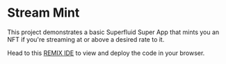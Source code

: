 # Stream Mint

This project demonstrates a basic Superfluid Super App that mints you an NFT if you're streaming at or above a desired rate to it.

Head to this [REMIX IDE](https://remix.ethereum.org/#gist=fde25d644c2b584ff03a6f5100e2d75b&version=soljson-v0.8.18+commit.87f61d96.js&optimize=false&runs=200&evmVersion=null&lang=en) to view and deploy the code in your browser.
